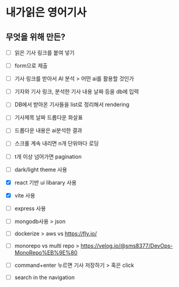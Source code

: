 # 내가읽은 영어기사

## 무엇을 위해 만든?
- [ ] 읽은 기사 링크를 붙여 넣기
- [ ] form으로 제출
- [ ] 기사 링크를 받아서 AI 분석 > 어떤 ai를 활용할 것인가
- [ ] 기자와 기사 링크, 분석한 기사 내용 날짜 등을 db에 입력
- [ ] DB에서 받아온 기사들을 list로 정리해서 rendering
- [ ] 기사제목 날짜 드롭다운 화살표
- [ ] 드롭다운 내용은 ai분석한 결과
- [ ] 스크롤 계속 내리면 n개 단위마다 로딩
- [ ] t개 이상 넘어가면 pagination
- [ ] dark/light theme 사용
- [x] react 기반 ui libarary 사용
- [x] vite 사용
- [ ] express 사용
- [ ] mongodb사용 > json
- [ ] dockerize > aws vs https://fly.io/
- [ ] monorepo vs multi repo > https://velog.io/@sms8377/DevOps-MonoRepo%EB%9E%80
- [ ] command+enter 누르면 기사 저장하기 > 혹은 click
- [ ] search in the navigation


